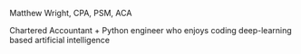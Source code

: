 Matthew Wright, CPA, PSM, ACA

Chartered Accountant + Python engineer who enjoys coding deep-learning based artificial intelligence 
